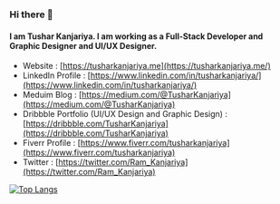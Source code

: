 ### Hi there 👋

#### I am Tushar Kanjariya. I am working as a Full-Stack Developer and Graphic Designer and UI/UX Designer.

- Website : [https://tusharkanjariya.me](https://tusharkanjariya.me/)
- LinkedIn Profile : [https://www.linkedin.com/in/tusharkanjariya/](https://www.linkedin.com/in/tusharkanjariya/)
- Meduim Blog : [https://medium.com/@TusharKanjariya](https://medium.com/@TusharKanjariya)
- Dribbble Portfolio (UI/UX Design and Graphic Design) : [https://dribbble.com/TusharKanjariya](https://dribbble.com/TusharKanjariya)
- Fiverr Profile : [https://www.fiverr.com/tusharkanjariya](https://www.fiverr.com/tusharkanjariya)
- Twitter : [https://twitter.com/Ram_Kanjariya](https://twitter.com/Ram_Kanjariya)

[![Top Langs](https://github-readme-stats.vercel.app/api/top-langs/?username=TusharKanjariya)](https://github.com/TusharKanjariya/github-readme-stats)
